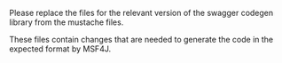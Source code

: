 Please replace the files for the relevant version of the swagger codegen library from the mustache files.

These files contain changes that are needed to generate the code in the expected format by MSF4J.
